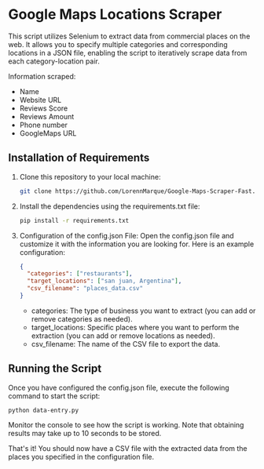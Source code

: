 # Google Maps Locations Scraper

This script utilizes Selenium to extract data from commercial places on the web. It allows you to specify multiple categories and corresponding locations in a JSON file, enabling the script to iteratively scrape data from each category-location pair.

Information scraped:

- Name
- Website URL
- Reviews Score
- Reviews Amount
- Phone number
- GoogleMaps URL

## Installation of Requirements

1. Clone this repository to your local machine:

   ```bash
   git clone https://github.com/LorennMarque/Google-Maps-Scraper-Fast.git
   ```

2. Install the dependencies using the requirements.txt file:

   ```bash
   pip install -r requirements.txt
   ```

3. Configuration of the config.json File:
   Open the config.json file and customize it with the information you are looking for. Here is an example configuration:

   ```json
   {
     "categories": ["restaurants"],
     "target_locations": ["san juan, Argentina"],
     "csv_filename": "places_data.csv"
   }
   ```

   - categories: The type of business you want to extract (you can add or remove categories as needed).
   - target_locations: Specific places where you want to perform the extraction (you can add or remove locations as needed).
   - csv_filename: The name of the CSV file to export the data.

## Running the Script

Once you have configured the config.json file, execute the following command to start the script:

```
python data-entry.py
```

Monitor the console to see how the script is working. Note that obtaining results may take up to 10 seconds to be stored.

That's it! You should now have a CSV file with the extracted data from the places you specified in the configuration file.
